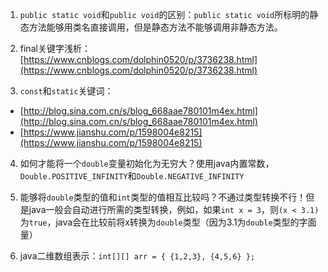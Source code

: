 1. `public static void`和`public void`的区别：`public static void`所标明的静态方法能够用类名直接调用，但是静态方法不能够调用非静态方法。

2. final关键字浅析：[https://www.cnblogs.com/dolphin0520/p/3736238.html](https://www.cnblogs.com/dolphin0520/p/3736238.html)

3. `const`和`static`关键词：
* [http://blog.sina.com.cn/s/blog_668aae780101m4ex.html](http://blog.sina.com.cn/s/blog_668aae780101m4ex.html)
* [https://www.jianshu.com/p/1598004e8215](https://www.jianshu.com/p/1598004e8215)

4. 如何才能将一个`double`变量初始化为无穷大？使用java内置常数，`Double.POSITIVE_INFINITY`和`Double.NEGATIVE_INFINITY`

5. 能够将`double`类型的值和`int`类型的值相互比较吗？不通过类型转换不行！但是java一般会自动进行所需的类型转换，例如，如果`int x = 3`，则`(x < 3.1)`为`true`，java会在比较前将x转换为`double`类型（因为3.1为`double`类型的字面量）

6. java二维数组表示：`int[][] arr = { {1,2,3}, {4,5,6} };`

